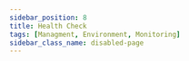 ```yaml
---
sidebar_position: 8
title: Health Check
tags: [Managment, Environment, Monitoring]
sidebar_class_name: disabled-page
---
```


